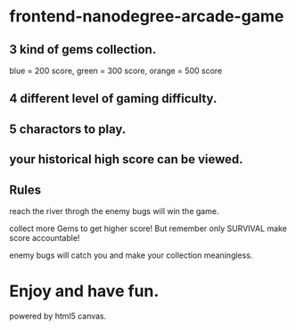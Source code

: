 frontend-nanodegree-arcade-game
===============================

## 3 kind of gems collection.

blue = 200 score, green = 300 score, orange = 500 score

## 4 different level of gaming difficulty.

## 5 charactors to play.

## your historical high score can be viewed.

## Rules

reach the river throgh the enemy bugs will win the game.

collect more Gems to get higher score! But remember only SURVIVAL make score accountable!

enemy bugs will catch you and make your collection meaningless.

# Enjoy and have fun.

powered by html5 canvas.
